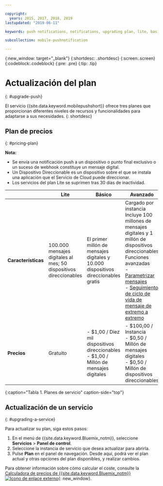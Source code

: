 ```yaml
---

copyright:
  years: 2015, 2017, 2018, 2019
lastupdated: "2019-06-11"

keywords: push notifications, notifications, upgrading plan, lite, basic, advanced

subcollection: mobile-pushnotification

---
```


{:new_window: target="_blank"}
{:shortdesc: .shortdesc}
{:screen:.screen}
{:codeblock:.codeblock}
{:pre: .pre}
{:tip: .tip}


# Actualización del plan
{: #upgrade-push}

El servicio {{site.data.keyword.mobilepushshort}} ofrece tres planes que proporcionan diferentes niveles de recursos y funcionalidades para adaptarse a sus necesidades.
{: shortdesc}

## Plan de precios
{: #pricing-plan}

**Nota:**
 - Se envía una notificación push a un dispositivo o punto final exclusivo o un suceso de webhook constituye un mensaje digital. 
 - Un Dispositivo Direccionable es un dispositivo sobre el que se instala una aplicación que el Servicio de Cloud puede direccionar.
 - Los servicios del plan Lite se suprimen tras 30 días de inactividad.

|                |Lite                           |Básico                        |Avanzado                      |
|----------------|-------------------------------|-----------------------------|------------------------------|
|**Características**    |100.000 mensajes digitales al mes; 50 dispositivos direccionables |El primer millón de mensajes digitales y 10.000 dispositivos direccionables gratis            | Cargado por instancia </br> Incluye 100 millones de mensajes digitales y 1 millón de dispositivos direccionables<br/> Funciones avanzadas<br/> - [Parametrizar mensajes](/docs/services/mobilepush?topic=mobile-pushnotification-template_based_notifications)<br/> - [Seguimiento de ciclo de vida de mensaje de extremo a extremo](/docs/services/mobilepush?topic=mobile-pushnotification-message-delivery-status)<br/>|
|**Precios**     |Gratuito|- $1,00 / Diez mil dispositivos direccionables <br/> - $1,00 / Millón de mensajes digitales <br /> |- $100,00 / Instancia <br/> - $0,50 / Millón de mensajes digitales <br/> - $0,50 / Millón de dispositivos direccionables <br/> |-|
{:caption="Tabla 1. Planes de servicio" caption-side="top"}


## Actualización de un servicio
{: #upgrading-a-service}

Para actualizar su plan, siga estos pasos:

1.  En el menú de {{site.data.keyword.Bluemix_notm}}, seleccione **Servicios** > **Panel de control**.
2.  Seleccione la instancia de servicio que desea actualizar para abrirla.
3.  Pulse **Plan** en el panel de navegación.
   Desde aquí, podrá ver el plan actual y otras opciones del plan disponibles, y realizar cambios.

Para obtener información sobre cómo calcular el coste, consulte la [Calculadora de precios de {{site.data.keyword.Bluemix_notm}} ![Icono de enlace externo](../../icons/launch-glyph.svg "Icono de enlace externo")](https://cloud.ibm.com/estimator){: new_window}.

